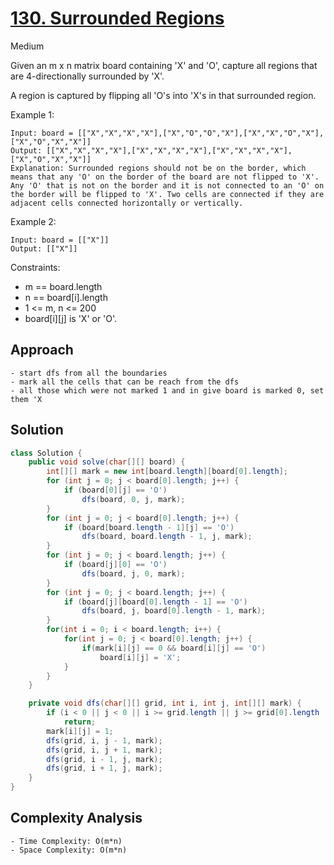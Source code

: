 # [130. Surrounded Regions](https://leetcode.com/problems/surrounded-regions/)
Medium


Given an m x n matrix board containing 'X' and 'O', capture all regions that are 4-directionally surrounded by 'X'.

A region is captured by flipping all 'O's into 'X's in that surrounded region.

 

Example 1:
```
Input: board = [["X","X","X","X"],["X","O","O","X"],["X","X","O","X"],["X","O","X","X"]]
Output: [["X","X","X","X"],["X","X","X","X"],["X","X","X","X"],["X","O","X","X"]]
Explanation: Surrounded regions should not be on the border, which means that any 'O' on the border of the board are not flipped to 'X'. Any 'O' that is not on the border and it is not connected to an 'O' on the border will be flipped to 'X'. Two cells are connected if they are adjacent cells connected horizontally or vertically.
```
Example 2:
```
Input: board = [["X"]]
Output: [["X"]]
 ```

Constraints:

- m == board.length
- n == board[i].length
- 1 <= m, n <= 200
- board[i][j] is 'X' or 'O'.

## Approach
```
- start dfs from all the boundaries
- mark all the cells that can be reach from the dfs
- all those which were not marked 1 and in give board is marked 0, set them 'X
```

## Solution
```java
class Solution {
    public void solve(char[][] board) {
        int[][] mark = new int[board.length][board[0].length];
        for (int j = 0; j < board[0].length; j++) {
            if (board[0][j] == 'O')
                dfs(board, 0, j, mark);
        }
        for (int j = 0; j < board[0].length; j++) {
            if (board[board.length - 1][j] == 'O')
                dfs(board, board.length - 1, j, mark);
        }
        for (int j = 0; j < board.length; j++) {
            if (board[j][0] == 'O')
                dfs(board, j, 0, mark);
        }
        for (int j = 0; j < board.length; j++) {
            if (board[j][board[0].length - 1] == 'O')
                dfs(board, j, board[0].length - 1, mark);
        }
        for(int i = 0; i < board.length; i++) {
            for(int j = 0; j < board[0].length; j++) {
                if(mark[i][j] == 0 && board[i][j] == 'O')
                    board[i][j] = 'X';
            }
        }
    }

    private void dfs(char[][] grid, int i, int j, int[][] mark) {
        if (i < 0 || j < 0 || i >= grid.length || j >= grid[0].length || mark[i][j] == 1 || grid[i][j] == 'X')
            return;
        mark[i][j] = 1;
        dfs(grid, i, j - 1, mark);
        dfs(grid, i, j + 1, mark);
        dfs(grid, i - 1, j, mark);
        dfs(grid, i + 1, j, mark);
    }
}
```

## Complexity Analysis
```
- Time Complexity: O(m*n)
- Space Complexity: O(m*n)
```

